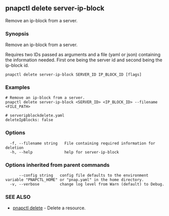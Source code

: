 ## pnapctl delete server-ip-block

Remove an ip-block from a server.

### Synopsis

Remove an ip-block from a server.

Requires two IDs passed as arguments and a file (yaml or json) containing the information needed. First one being the server id and second being the ip-block id. 

```
pnapctl delete server-ip-block SERVER_ID IP_BLOCK_ID [flags]
```

### Examples

```
# Remove an ip-block from a server. 
pnapctl delete server-ip-block <SERVER_ID> <IP_BLOCK_ID> --filename <FILE_PATH>

# serveripblockdelete.yaml
deleteIpBlocks: false
```

### Options

```
  -f, --filename string   File containing required information for deletion
  -h, --help              help for server-ip-block
```

### Options inherited from parent commands

```
      --config string   config file defaults to the environment variable "PNAPCTL_HOME" or "pnap.yaml" in the home directory.
  -v, --verbose         change log level from Warn (default) to Debug.
```

### SEE ALSO

* [pnapctl delete](pnapctl_delete.md)	 - Delete a resource.

